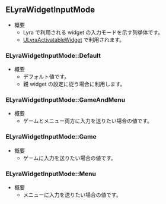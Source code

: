 ## ELyraWidgetInputMode

* 概要
	* Lyra で利用される widget の入力モードを示す列挙体です。
	* [ULyraActivatableWidget] で利用されます。

### ELyraWidgetInputMode::Default

* 概要
	* デフォルト値です。
	* 親 widget の設定に従う場合に利用します。

### ELyraWidgetInputMode::GameAndMenu

* 概要
	* ゲームとメニュー両方に入力を送りたい場合の値です。

### ELyraWidgetInputMode::Game

* 概要
	* ゲームに入力を送りたい場合の値です。

### ELyraWidgetInputMode::Menu

* 概要
	* メニューに入力を送りたい場合の値です。



<!--- ページ内のリンク --->

<!--- 自前の画像へのリンク --->

<!--- generated --->
[ULyraActivatableWidget]: ../../Lyra/Widget/ULyraActivatableWidget.md#ulyraactivatablewidget
